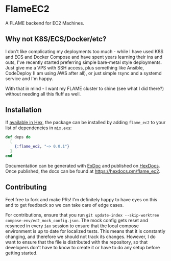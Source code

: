 # FlameEC2

A FLAME backend for EC2 Machines.

## Why not K8S/ECS/Docker/etc?

I don't like complicating my deployments too much - while I have used K8S and ECS and Docker Compose and have spent years learning their ins and outs, I've recently started preferring simple bare-metal style deployments. Just give me a VPS with SSH access, plus something like Ansible, CodeDeploy (I am using AWS after all), or just simple rsync and a systemd service and I'm happy.

With that in mind - I want my FLAME cluster to shine (see what I did there?) without needing all this fluff as well.

## Installation

If [available in Hex](https://hex.pm/docs/publish), the package can be installed
by adding `flame_ec2` to your list of dependencies in `mix.exs`:

```elixir
def deps do
  [
    {:flame_ec2, "~> 0.0.1"}
  ]
end
```

Documentation can be generated with [ExDoc](https://github.com/elixir-lang/ex_doc)
and published on [HexDocs](https://hexdocs.pm). Once published, the docs can
be found at <https://hexdocs.pm/flame_ec2>.

## Contributing

Feel free to fork and make PRs! I'm definitely happy to have eyes on this and to get feedback so we can take care of edge cases.

For contributions, ensure that you run `git update-index --skip-worktree compose-env/ec2_mock_config.json`. The mock config gets reset
and resynced in every `iex` session to ensure that the local compose environment is up to date for localized tests. This means that
it is constantly changing, and therefore we should not track its changes. However, I do want to ensure that the file is distributed with
the repository, so that developers don't have to know to create it or have to do any setup before getting started.